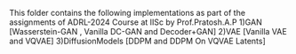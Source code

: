 This folder contains the following implementations as part of the assignments of ADRL-2024 Course at IISc by Prof.Pratosh.A.P
1)GAN [Wasserstein-GAN , Vanilla DC-GAN and Decoder+GAN]
2)VAE [Vanilla VAE and VQVAE]
3)DiffusionModels [DDPM and DDPM On VQVAE Latents]
